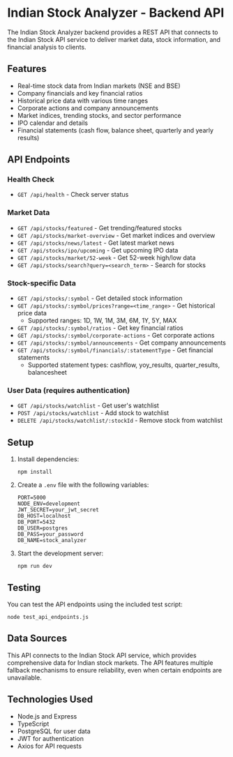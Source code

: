 # Indian Stock Analyzer - Backend API

The Indian Stock Analyzer backend provides a REST API that connects to the Indian Stock API service to deliver market data, stock information, and financial analysis to clients.

## Features

- Real-time stock data from Indian markets (NSE and BSE)
- Company financials and key financial ratios
- Historical price data with various time ranges
- Corporate actions and company announcements
- Market indices, trending stocks, and sector performance
- IPO calendar and details
- Financial statements (cash flow, balance sheet, quarterly and yearly results)

## API Endpoints

### Health Check
- `GET /api/health` - Check server status

### Market Data
- `GET /api/stocks/featured` - Get trending/featured stocks
- `GET /api/stocks/market-overview` - Get market indices and overview
- `GET /api/stocks/news/latest` - Get latest market news
- `GET /api/stocks/ipo/upcoming` - Get upcoming IPO data
- `GET /api/stocks/market/52-week` - Get 52-week high/low data
- `GET /api/stocks/search?query=<search_term>` - Search for stocks

### Stock-specific Data
- `GET /api/stocks/:symbol` - Get detailed stock information
- `GET /api/stocks/:symbol/prices?range=<time_range>` - Get historical price data
  - Supported ranges: 1D, 1W, 1M, 3M, 6M, 1Y, 5Y, MAX
- `GET /api/stocks/:symbol/ratios` - Get key financial ratios
- `GET /api/stocks/:symbol/corporate-actions` - Get corporate actions
- `GET /api/stocks/:symbol/announcements` - Get company announcements
- `GET /api/stocks/:symbol/financials/:statementType` - Get financial statements
  - Supported statement types: cashflow, yoy_results, quarter_results, balancesheet

### User Data (requires authentication)
- `GET /api/stocks/watchlist` - Get user's watchlist
- `POST /api/stocks/watchlist` - Add stock to watchlist
- `DELETE /api/stocks/watchlist/:stockId` - Remove stock from watchlist

## Setup

1. Install dependencies:
   ```
   npm install
   ```

2. Create a `.env` file with the following variables:
   ```
   PORT=5000
   NODE_ENV=development
   JWT_SECRET=your_jwt_secret
   DB_HOST=localhost
   DB_PORT=5432
   DB_USER=postgres
   DB_PASS=your_password
   DB_NAME=stock_analyzer
   ```

3. Start the development server:
   ```
   npm run dev
   ```

## Testing

You can test the API endpoints using the included test script:

```
node test_api_endpoints.js
```

## Data Sources

This API connects to the Indian Stock API service, which provides comprehensive data for Indian stock markets. The API features multiple fallback mechanisms to ensure reliability, even when certain endpoints are unavailable.

## Technologies Used

- Node.js and Express
- TypeScript
- PostgreSQL for user data
- JWT for authentication
- Axios for API requests 